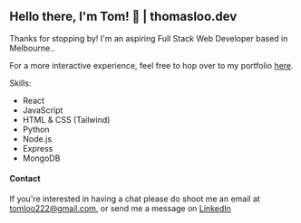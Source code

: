 ## Hello there, I'm Tom! 🤖 | thomasloo.dev

Thanks for stopping by! I'm an aspiring Full Stack Web Developer based in Melbourne..

For a more interactive experience, feel free to hop over to my portfolio [here](https://thomasloo.dev/).

Skills:
- React
- JavaScript
- HTML & CSS (Tailwind)
- Python
- Node.js
- Express
- MongoDB

#### Contact
If you're interested in having a chat please do shoot me an email at tomloo222@gmail.com, or send me a message on [LinkedIn](https://www.linkedin.com/in/thomas-loo/)


